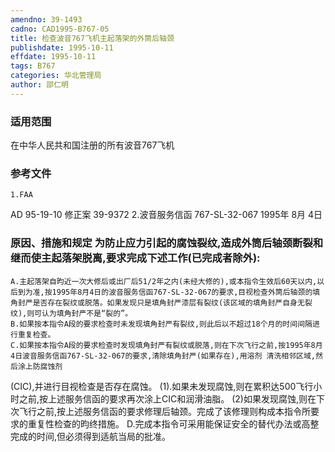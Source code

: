 ```yaml
---
amendno: 39-1493
cadno: CAD1995-B767-05
title: 检查波音767飞机主起落架的外筒后轴颈
publishdate: 1995-10-11
effdate: 1995-10-11
tags: B767
categories: 华北管理局
author: 邵仁明
---
```


### 适用范围 
在中华人民共和国注册的所有波音767飞机

<!--more-->
### 参考文件
    1.FAA 
AD 95-19-10  修正案 39-9372 
    2.波音服务信函 767-SL-32-067 1995年 8月 4日

### 原因、措施和规定 为防止应力引起的腐蚀裂纹,造成外筒后轴颈断裂和继而使主起落架脱离,要求完成下述工作(已完成者除外): 
    A.主起落架自昀近一次大修后或出厂后51/2年之内(未经大修的),或本指令生效后60天以内,以后到为准,按1995年8月4日的波音服务信函767-SL-32-067的要求,目视检查外筒后轴颈的填角封严是否存在裂纹或脱落。如果发现只是填角封严漆层有裂纹(该区域的填角封严自身无裂纹),则可认为填角封严不是“裂的”。 
    B.如果按本指令A段的要求检查时未发现填角封严有裂纹,则此后以不超过18个月的时间间隔进行重复检查。 
    C.如果按本指令A段的要求检查时发现填角封严有裂纹或脱落,则在下次飞行之前,按1995年8月4日波音服务信函767-SL-32-067的要求,清除填角封严(如果存在),用溶剂 清洗相邻区域,然后涂上防腐蚀剂

  
(CIC),并进行目视检查是否存在腐蚀。 
    (1).如果未发现腐蚀,则在累积达500飞行小时之前,按上述服务信函的要求再次涂上CIC和润滑油脂。 
    (2)如果发现腐蚀,则在下次飞行之前,按上述服务信函的要求修理后轴颈。完成了该修理则构成本指令所要求的重复性检查的昀终措施。 
    D.完成本指令可采用能保证安全的替代办法或高整完成的时间,但必须得到适航当局的批准。


